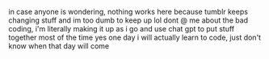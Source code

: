 in case anyone is wondering, nothing works here because tumblr keeps changing stuff and im too dumb to keep up lol 
dont @ me about the bad coding, i'm literally making it up as i go and use chat gpt to put stuff together most of the time
yes one day i will actually learn to code, just don't know when that day will come 
